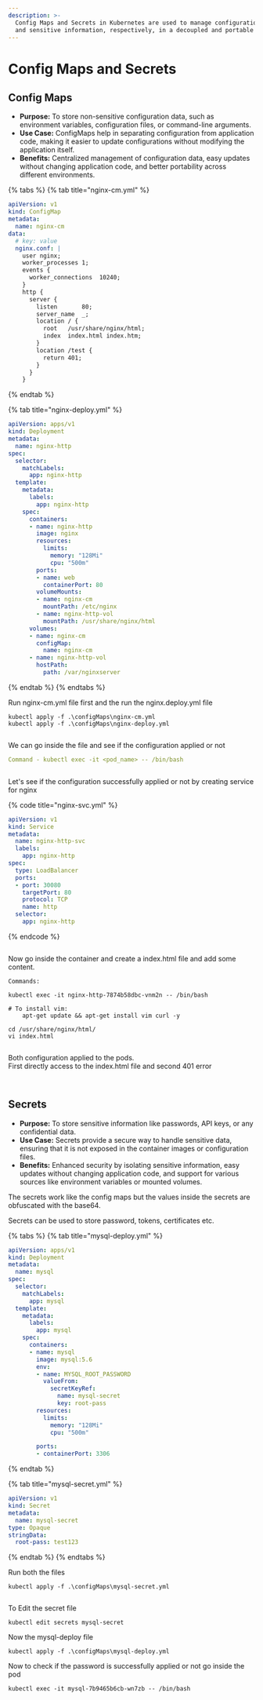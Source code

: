 ```yaml
---
description: >-
  Config Maps and Secrets in Kubernetes are used to manage configuration data
  and sensitive information, respectively, in a decoupled and portable manner.
---
```


# Config Maps and Secrets

## Config Maps

* **Purpose:** To store non-sensitive configuration data, such as environment variables, configuration files, or command-line arguments.
* **Use Case:** ConfigMaps help in separating configuration from application code, making it easier to update configurations without modifying the application itself.
* **Benefits:** Centralized management of configuration data, easy updates without changing application code, and better portability across different environments.



{% tabs %}
{% tab title="nginx-cm.yml" %}
```yaml
apiVersion: v1
kind: ConfigMap
metadata:
  name: nginx-cm
data:
  # key: value
  nginx.conf: |
    user nginx;
    worker_processes 1;
    events {
      worker_connections  10240;
    }
    http {
      server {
        listen       80;
        server_name  _;
        location / {
          root   /usr/share/nginx/html;
          index  index.html index.htm;
        }
        location /test {
          return 401;
        }
      }
    }

```
{% endtab %}

{% tab title="nginx-deploy.yml" %}
```yaml
apiVersion: apps/v1
kind: Deployment
metadata:
  name: nginx-http
spec:
  selector:
    matchLabels:
      app: nginx-http
  template:
    metadata:
      labels:
        app: nginx-http
    spec:
      containers:
      - name: nginx-http
        image: nginx
        resources:
          limits:
            memory: "128Mi"
            cpu: "500m"
        ports:
        - name: web
          containerPort: 80
        volumeMounts:
        - name: nginx-cm
          mountPath: /etc/nginx
        - name: nginx-http-vol
          mountPath: /usr/share/nginx/html
      volumes:
      - name: nginx-cm
        configMap:
          name: nginx-cm
      - name: nginx-http-vol
        hostPath:
          path: /var/nginxserver
```
{% endtab %}
{% endtabs %}

Run nginx-cm.yml file first and the run the nginx.deploy.yml file

```
kubectl apply -f .\configMaps\nginx-cm.yml
kubectl apply -f .\configMaps\nginx-deploy.yml
```

<figure><img src="../.gitbook/assets/image (1) (1).png" alt=""><figcaption></figcaption></figure>

We can go inside the file and see if the configuration applied or not

```yaml
Command - kubectl exec -it <pod_name> -- /bin/bash
```

<figure><img src="../.gitbook/assets/image (2) (1).png" alt=""><figcaption></figcaption></figure>

Let's see if the configuration successfully applied or not by creating service for nginx

{% code title="nginx-svc.yml" %}
```yaml
apiVersion: v1
kind: Service
metadata:
  name: nginx-http-svc
  labels:
    app: nginx-http
spec:
  type: LoadBalancer
  ports:
  - port: 30080
    targetPort: 80
    protocol: TCP
    name: http
  selector:
    app: nginx-http
```
{% endcode %}

<figure><img src="../.gitbook/assets/image (3).png" alt=""><figcaption></figcaption></figure>

Now go inside the container and create a index.html file and add some content.

```
Commands:

kubectl exec -it nginx-http-7874b58dbc-vnm2n -- /bin/bash

# To install vim:
    apt-get update && apt-get install vim curl -y 

cd /usr/share/nginx/html/
vi index.html
```

<figure><img src="../.gitbook/assets/image (4).png" alt=""><figcaption></figcaption></figure>

Both configuration applied to the pods.\
First directly access to the index.html file and second 401 error

<figure><img src="../.gitbook/assets/image (5).png" alt=""><figcaption></figcaption></figure>

<figure><img src="../.gitbook/assets/image (6).png" alt=""><figcaption></figcaption></figure>

## Secrets

* **Purpose:** To store sensitive information like passwords, API keys, or any confidential data.
* **Use Case:** Secrets provide a secure way to handle sensitive data, ensuring that it is not exposed in the container images or configuration files.
* **Benefits:** Enhanced security by isolating sensitive information, easy updates without changing application code, and support for various sources like environment variables or mounted volumes.

The secrets work like the config maps but the values inside the secrets are obfuscated with the base64.&#x20;

Secrets can be used to store password, tokens, certificates etc.

{% tabs %}
{% tab title="mysql-deploy.yml" %}
```yaml
apiVersion: apps/v1
kind: Deployment
metadata:
  name: mysql
spec:
  selector:
    matchLabels:
      app: mysql
  template:
    metadata:
      labels:
        app: mysql
    spec:
      containers:
      - name: mysql
        image: mysql:5.6
        env:
        - name: MYSQL_ROOT_PASSWORD
          valueFrom:
            secretKeyRef:
              name: mysql-secret
              key: root-pass
        resources:
          limits:
            memory: "128Mi"
            cpu: "500m"

        ports:
        - containerPort: 3306

```
{% endtab %}

{% tab title="mysql-secret.yml" %}
```yaml
apiVersion: v1
kind: Secret
metadata:
  name: mysql-secret
type: Opaque
stringData:
  root-pass: test123

```
{% endtab %}
{% endtabs %}

Run both the files

```
kubectl apply -f .\configMaps\mysql-secret.yml
```

<figure><img src="../.gitbook/assets/image.png" alt=""><figcaption></figcaption></figure>

To Edit the secret file

```
kubectl edit secrets mysql-secret
```

Now the mysql-deploy file

```
kubectl apply -f .\configMaps\mysql-deploy.yml
```

Now to check if the password is successfully applied or not go inside the pod

```
kubectl exec -it mysql-7b9465b6cb-wn7zb -- /bin/bash
```

<figure><img src="../.gitbook/assets/image (1).png" alt=""><figcaption></figcaption></figure>









